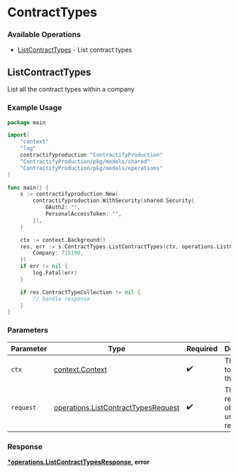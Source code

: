 # ContractTypes

### Available Operations

* [ListContractTypes](#listcontracttypes) - List contract types

## ListContractTypes

List all the contract types within a company

### Example Usage

```go
package main

import(
	"context"
	"log"
	contractifyproduction "ContractifyProduction"
	"ContractifyProduction/pkg/models/shared"
	"ContractifyProduction/pkg/models/operations"
)

func main() {
    s := contractifyproduction.New(
        contractifyproduction.WithSecurity(shared.Security{
            OAuth2: "",
            PersonalAccessToken: "",
        }),
    )

    ctx := context.Background()
    res, err := s.ContractTypes.ListContractTypes(ctx, operations.ListContractTypesRequest{
        Company: 715190,
    })
    if err != nil {
        log.Fatal(err)
    }

    if res.ContractTypeCollection != nil {
        // handle response
    }
}
```

### Parameters

| Parameter                                                                                  | Type                                                                                       | Required                                                                                   | Description                                                                                |
| ------------------------------------------------------------------------------------------ | ------------------------------------------------------------------------------------------ | ------------------------------------------------------------------------------------------ | ------------------------------------------------------------------------------------------ |
| `ctx`                                                                                      | [context.Context](https://pkg.go.dev/context#Context)                                      | :heavy_check_mark:                                                                         | The context to use for the request.                                                        |
| `request`                                                                                  | [operations.ListContractTypesRequest](../../models/operations/listcontracttypesrequest.md) | :heavy_check_mark:                                                                         | The request object to use for the request.                                                 |


### Response

**[*operations.ListContractTypesResponse](../../models/operations/listcontracttypesresponse.md), error**

